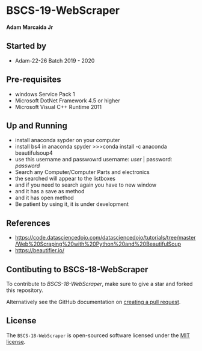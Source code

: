 # BSCS-19-WebScraper

**Adam Marcaida Jr**

## Started by
- Adam-22-26 Batch  2019 - 2020 

## Pre-requisites
- windows Service Pack 1
- Microsoft DotNet Framework 4.5 or higher
- Microsoft Visual C++ Runtime 2011

## Up and Running
- install anaconda sypder on your computer
- install bs4 in anaconda spyder >>>conda install -c anaconda beautifulsoup4
- use this username and passwowrd  username: *user* | password: *password*
- Search any Computer/Computer Parts and electronics
- the searched will appear to the listboxes
- and if you need to search again you have to new window
- and it has a save as method
- and it has open method
- Be patient by using it, it is under development

## References
- https://code.datasciencedojo.com/datasciencedojo/tutorials/tree/master/Web%20Scraping%20with%20Python%20and%20BeautifulSoup
- https://beautifier.io/

## Contibuting to BSCS-18-WebScraper
To contribute to *BSCS-18-WebScraper*, make sure to give a star and forked this repository.

Alternatively see the GitHub documentation on [creating a pull request](https://help.github.com/en/github/collaborating-with-issues-and-pull-requests/creating-a-pull-request).

## License
The `BSCS-18-WebScraper` is open-sourced software licensed under the [MIT license](http://opensource.org/licenses/MIT).

